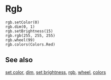 # Rgb

```cards
rgb.setColor(0)
rgb.dim(0, 1)
rgb.setBrightness(15)
rgb.rgb(255, 255, 255)
rgb.wheel(99)
rgb.colors(Colors.Red)
```

## See also

[set color](/reference/rgb/set-color),
[dim](/reference/rgb/dim),
[set brightness](/reference/rgb/set-brightness),
[rgb](/reference/rgb/rgb),
[wheel](/reference/rgb/wheel),
[colors](/reference/rgb/colors)

